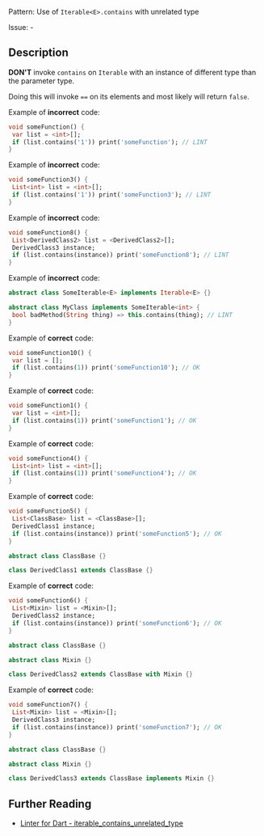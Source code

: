 Pattern: Use of `Iterable<E>.contains` with unrelated type

Issue: -

## Description

**DON'T** invoke `contains` on `Iterable` with an instance of different type
than the parameter type.

Doing this will invoke `==` on its elements and most likely will return `false`.

Example of **incorrect** code:
```dart
void someFunction() {
 var list = <int>[];
 if (list.contains('1')) print('someFunction'); // LINT
}
```

Example of **incorrect** code:
```dart
void someFunction3() {
 List<int> list = <int>[];
 if (list.contains('1')) print('someFunction3'); // LINT
}
```

Example of **incorrect** code:
```dart
void someFunction8() {
 List<DerivedClass2> list = <DerivedClass2>[];
 DerivedClass3 instance;
 if (list.contains(instance)) print('someFunction8'); // LINT
}
```

Example of **incorrect** code:
```dart
abstract class SomeIterable<E> implements Iterable<E> {}

abstract class MyClass implements SomeIterable<int> {
 bool badMethod(String thing) => this.contains(thing); // LINT
}
```

Example of **correct** code:
```dart
void someFunction10() {
 var list = [];
 if (list.contains(1)) print('someFunction10'); // OK
}
```

Example of **correct** code:
```dart
void someFunction1() {
 var list = <int>[];
 if (list.contains(1)) print('someFunction1'); // OK
}
```

Example of **correct** code:
```dart
void someFunction4() {
 List<int> list = <int>[];
 if (list.contains(1)) print('someFunction4'); // OK
}
```

Example of **correct** code:
```dart
void someFunction5() {
 List<ClassBase> list = <ClassBase>[];
 DerivedClass1 instance;
 if (list.contains(instance)) print('someFunction5'); // OK
}

abstract class ClassBase {}

class DerivedClass1 extends ClassBase {}
```

Example of **correct** code:
```dart
void someFunction6() {
 List<Mixin> list = <Mixin>[];
 DerivedClass2 instance;
 if (list.contains(instance)) print('someFunction6'); // OK
}

abstract class ClassBase {}

abstract class Mixin {}

class DerivedClass2 extends ClassBase with Mixin {}
```

Example of **correct** code:
```dart
void someFunction7() {
 List<Mixin> list = <Mixin>[];
 DerivedClass3 instance;
 if (list.contains(instance)) print('someFunction7'); // OK
}

abstract class ClassBase {}

abstract class Mixin {}

class DerivedClass3 extends ClassBase implements Mixin {}
```

## Further Reading

* [Linter for Dart - iterable_contains_unrelated_type](https://dart.dev/tools/linter-rules/iterable_contains_unrelated_type)